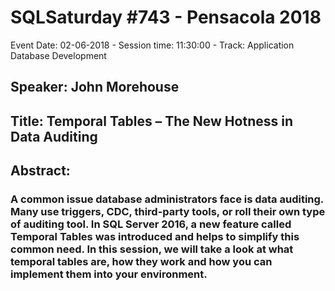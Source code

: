 # SQLSaturday #743 - Pensacola 2018
Event Date: 02-06-2018 - Session time: 11:30:00 - Track: Application  Database Development
## Speaker: John Morehouse
## Title: Temporal Tables – The New Hotness in Data Auditing
## Abstract:
### A common issue database administrators face is data auditing.  Many use triggers, CDC, third-party tools, or roll their own type of auditing tool.  In SQL Server 2016, a new feature called Temporal Tables was introduced and helps to simplify this common need.  In this session, we will take a look at what temporal tables are, how they work and how you can implement them into your environment.
